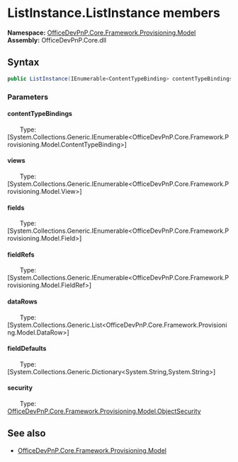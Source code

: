 # ListInstance.ListInstance members 
**Namespace:** [OfficeDevPnP.Core.Framework.Provisioning.Model](OfficeDevPnP.Core.Framework.Provisioning.Model.md)  
**Assembly:** OfficeDevPnP.Core.dll  
## Syntax
```C#
public ListInstance(IEnumerable<ContentTypeBinding> contentTypeBindings, IEnumerable<View> views, IEnumerable<Field> fields, IEnumerable<FieldRef> fieldRefs, List<DataRow> dataRows, Dictionary<String, String> fieldDefaults, ObjectSecurity security)
```
### Parameters
#### contentTypeBindings
&emsp;&emsp;Type: [System.Collections.Generic.IEnumerable<OfficeDevPnP.Core.Framework.Provisioning.Model.ContentTypeBinding>] 
#### 
#### views
&emsp;&emsp;Type: [System.Collections.Generic.IEnumerable<OfficeDevPnP.Core.Framework.Provisioning.Model.View>] 
#### 
#### fields
&emsp;&emsp;Type: [System.Collections.Generic.IEnumerable<OfficeDevPnP.Core.Framework.Provisioning.Model.Field>] 
#### 
#### fieldRefs
&emsp;&emsp;Type: [System.Collections.Generic.IEnumerable<OfficeDevPnP.Core.Framework.Provisioning.Model.FieldRef>] 
#### 
#### dataRows
&emsp;&emsp;Type: [System.Collections.Generic.List<OfficeDevPnP.Core.Framework.Provisioning.Model.DataRow>] 
#### 
#### fieldDefaults
&emsp;&emsp;Type: [System.Collections.Generic.Dictionary<System.String,System.String>] 
#### 
#### security
&emsp;&emsp;Type: [OfficeDevPnP.Core.Framework.Provisioning.Model.ObjectSecurity](OfficeDevPnP.Core.Framework.Provisioning.Model.ObjectSecurity.md) 
#### 
## See also
- [OfficeDevPnP.Core.Framework.Provisioning.Model](OfficeDevPnP.Core.Framework.Provisioning.Model.md)
